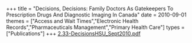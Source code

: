 +++
title = "Decisions, Decisions: Family Doctors As Gatekeepers To Prescription Drugs And Diagnostic Imaging In Canada"
date = 2010-09-01
themes = ["Access and Wait Times","Electronic Health Records","Pharmaceuticals Management","Primary Health Care"]
types = ["Publications"]
+++
[2.33-DecisionsHSU_Sept2010.pdf](/files/2.33-DecisionsHSU_Sept2010.pdf)
